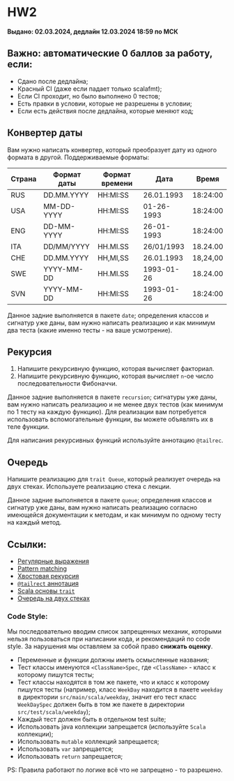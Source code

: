 # HW2

**Выдано: 02.03.2024, дедлайн 12.03.2024 18:59 по МСК**

## Важно: автоматические 0 баллов за работу, если:

* Сдано после дедлайна;
* Красный CI (даже если падает только scalafmt);
* Если CI проходит, но было выполнено 0 тестов;
* Есть правки в условии, которые не разрешены в условии;
* Если есть действия после дедлайна, которые меняют код;

## Конвертер даты

Вам нужно написать конвертер, который преобразует дату из одного формата в другой. Поддерживаемые форматы:

| Страна | Формат даты | Формат времени | Дата       | Время    |
|--------|-------------|----------------|------------|----------|
| RUS    | DD.MM.YYYY  | HH:MI:SS       | 26.01.1993 | 18:24:00 |
| USA    | MM-DD-YYYY  | HH:MI:SS       | 01-26-1993 | 18:24:00 |
| ENG    | DD-MM-YYYY  | HH:MI:SS       | 26-01-1993 | 18:24:00 |
| ITA    | DD/MM/YYYY  | HH.MI.SS       | 26/01/1993 | 18.24.00 |
| CHE    | DD.MM.YYYY  | HH,MI,SS       | 26.01.1993 | 18,24,00 |
| SWE    | YYYY-MM-DD  | HH.MI.SS       | 1993-01-26 | 18.24.00 |
| SVN    | YYYY-MM-DD  | HH:MI:SS       | 1993-01-26 | 18:24:00 |

Данное задние выполняется в пакете `date`; определения классов и сигнатур уже даны, вам нужно написать реализацию и как
минимум два теста (какие именно тесты - на ваше усмотрение).

## Рекурсия

1) Напишите рекурсивную функцию, которая вычисляет факториал.
2) Напишите рекурсивную функцию, которая вычисляет `n`-ое число последовательности Фибоначчи.

Данное задние выполняется в пакете `recursion`; сигнатуры уже даны, вам нужно написать реализацию и не менее двух
тестов (как минимум по 1 тесту на каждую функцию). Для реализации вам потребуется использовать вспомогательные функции,
вы можете объявлять их в теле функции.

Для написания рекурсивных функций используйте аннотацию `@tailrec`.

## Очередь

Напишите реализацию для `trait Queue`, который реализует очередь на двух стеках. Используете реализацию стека с лекции.

Данное задние выполняется в пакете `queue`; определения классов и сигнатур уже даны, вам нужно написать реализацию
согласно имеющейся документации к методам, и как минимум по одному тесту на каждый метод.

## Ссылки:

* [Регулярные выражения](https://docs.scala-lang.org/ru/tour/regular-expression-patterns.html)
* [Pattern matching](https://docs.scala-lang.org/ru/tour/pattern-matching.html)
* [Хвостовая рекурсия](https://ru.wikipedia.org/wiki/%D0%A5%D0%B2%D0%BE%D1%81%D1%82%D0%BE%D0%B2%D0%B0%D1%8F_%D1%80%D0%B5%D0%BA%D1%83%D1%80%D1%81%D0%B8%D1%8F)
* [`@tailrect` аннотация](https://docs.scala-lang.org/ru/tour/annotations.html#%D0%B0%D0%BD%D0%BD%D0%BE%D1%82%D0%B0%D1%86%D0%B8%D0%B8-%D0%BE%D0%B1%D0%B5%D1%81%D0%BF%D0%B5%D1%87%D0%B8%D0%B2%D0%B0%D1%8E%D1%89%D0%B8%D0%B5-%D0%BA%D0%BE%D1%80%D1%80%D0%B5%D0%BA%D1%82%D0%BD%D0%BE%D1%81%D1%82%D1%8C-%D1%80%D0%B0%D0%B1%D0%BE%D1%82%D1%8B-%D0%BA%D0%BE%D0%B4%D0%B0)
* [Scala основы `trait`](https://docs.scala-lang.org/ru/tour/basics.html#%D1%82%D1%80%D0%B5%D0%B9%D1%82%D1%8B)
* [Очередь на двух стеках](https://neerc.ifmo.ru/wiki/index.php?title=%D0%9E%D1%87%D0%B5%D1%80%D0%B5%D0%B4%D1%8C#.D0.A0.D0.B5.D0.B0.D0.BB.D0.B8.D0.B7.D0.B0.D1.86.D0.B8.D1.8F_.D0.BD.D0.B0_.D0.B4.D0.B2.D1.83.D1.85_.D1.81.D1.82.D0.B5.D0.BA.D0.B0.D1.85)

### Code Style:

Мы последовательно вводим список запрещенных механик, которыми нельзя пользоваться при написании кода, и рекомендаций по
code style. За нарушения мы оставляем за собой право **снижать оценку**.

* Переменные и функции должны иметь осмысленные названия;
* Тест классы именуются `<ClassName>Spec`, где `<ClassName>` - класс к которому пишутся тесты;
* Тест классы находятся в том же пакете, что и класс к которому пишутся тесты (например, класс `WeekDay` находится в
  пакете `weekday` в директории `src/main/scala/weekday`, значит его тест класс `WeekDaySpec` должен быть в том же
  пакете в директории `src/test/scala/weekday`);
* Каждый тест должен быть в отдельном test suite;
* Использовать java коллекции запрещается (используйте `Scala` коллекции);
* Использовать `mutable` коллекций запрещается;
* Использовать `var` запрещается;
* Использовать `return` запрещается;

PS: Правила работают по логике всё что не запрещено - то разрешено.
